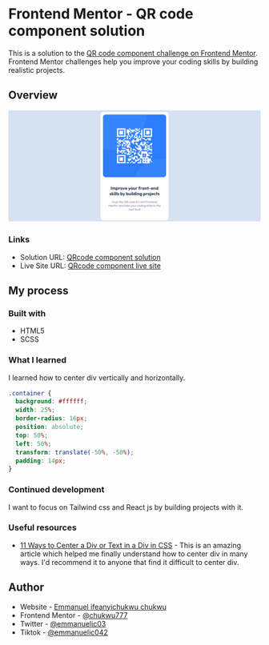 # Frontend Mentor - QR code component solution

This is a solution to the [QR code component challenge on Frontend Mentor](https://www.frontendmentor.io/challenges/qr-code-component-iux_sIO_H). Frontend Mentor challenges help you improve your coding skills by building realistic projects.

## Overview

![My design preview for the QR code component coding challenge](./images/screenshot.png)

### Links

- Solution URL: [QRcode component solution](https://github.com/chukwu777/qr-code-component.git)
- Live Site URL: [QRcode component live site](https://chukwu777.github.io/qr-code-component/)

## My process

### Built with

- HTML5
- SCSS

### What I learned

I learned how to center div vertically and horizontally.

```SCSS
.container {
  background: #ffffff;
  width: 25%;
  border-radius: 16px;
  position: absolute;
  top: 50%;
  left: 50%;
  transform: translate(-50%, -50%);
  padding: 14px;
}
```

### Continued development

I want to focus on Tailwind css and React js by building projects with it.

### Useful resources

- [11 Ways to Center a Div or Text in a Div in CSS](https://blog.hubspot.com/website/center-div-css) - This is an amazing article which helped me finally understand how to center div in many ways. I'd recommend it to anyone that find it difficult to center div.

## Author

- Website - [Emmanuel ifeanyichukwu chukwu](https://chukwu777.github.io/qr-code-component/)
- Frontend Mentor - [@chukwu777](https://www.frontendmentor.io/profile/chukwu777)
- Twitter - [@emmanuelic03](https://x.com/emmanuelic03)
- Tiktok - [@emmanuelic042](https://www.tiktok.com/@emmanuelic042)
